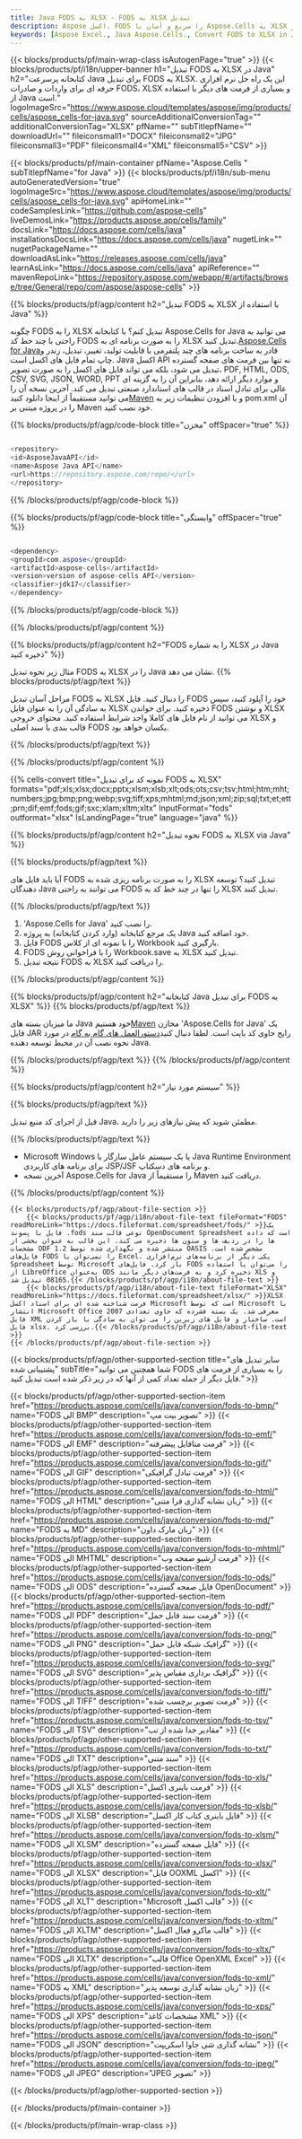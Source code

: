 ```yaml
---
title: Java FODS به XLSX - FODS به XLSX تبدیل
description: Aspose اکسل. FODS را سریع و آسان با Aspose.Cells به XLSX تبدیل کنید. 113481 با استفاده از Java.
keywords: [Aspose Excel., Java Aspose.Cells., Convert FODS to XLSX in Java., Save FODS to XLSX using Java., Java FODS to XLSX saveformat., FODS to XLSX Converter., Java Save FODS as XLSX]
---
```

{{< blocks/products/pf/main-wrap-class isAutogenPage="true" >}}
{{< blocks/products/pf/i18n/upper-banner h1="تبدیل FODS به XLSX در Java" h2="کتابخانه پرسرعت Java برای تبدیل FODS به XLSX. این یک راه حل نرم افزاری حرفه ای برای واردات و صادرات FODS، XLSX و بسیاری از فرمت های دیگر با استفاده از Java است." logoImageSrc="https://www.aspose.cloud/templates/aspose/img/products/cells/aspose_cells-for-java.svg" sourceAdditionalConversionTag="" additionalConversionTag="XLSX" pfName="" subTitlepfName="" downloadUrl="" fileiconsmall1="DOCX" fileiconsmall2="JPG" fileiconsmall3="PDF" fileiconsmall4="XML" fileiconsmall5="CSV" >}}

{{< blocks/products/pf/main-container pfName="Aspose.Cells " subTitlepfName="for Java" >}}
{{< blocks/products/pf/i18n/sub-menu autoGeneratedVersion="true" logoImageSrc="https://www.aspose.cloud/templates/aspose/img/products/cells/aspose_cells-for-java.svg" apiHomeLink="" codeSamplesLink="https://github.com/aspose-cells" liveDemosLink="https://products.aspose.app/cells/family" docsLink="https://docs.aspose.com/cells/java" installationsDocsLink="https://docs.aspose.com/cells/java" nugetLink="" nugetPackageName="" downloadAsLink="https://releases.aspose.com/cells/java" learnAsLink="https://docs.aspose.com/cells/java" apiReference="" mavenRepoLink="https://repository.aspose.com/webapp/#/artifacts/browse/tree/General/repo/com/aspose/aspose-cells" >}}


{{% blocks/products/pf/agp/content h2="تبدیل FODS به XLSX با استفاده از Java" %}}

چگونه FODS را به XLSX تبدیل کنم؟ با کتابخانه Aspose.Cells for Java می توانید به راحتی با چند خط کد FODS را به صورت برنامه ای به XLSX تبدیل کنید.[Aspose.Cells for Java](https://products.aspose.com/cells/java)قادر به ساخت برنامه های چند پلتفرمی با قابلیت تولید، تغییر، تبدیل، رندر و چاپ تمام فایل های اکسل است. Java اکسل API نه تنها بین فرمت های صفحه گسترده تبدیل می شود، بلکه می تواند فایل های اکسل را به صورت تصویر، PDF, HTML, ODS, CSV, SVG, JSON, WORD, PPT و موارد دیگر ارائه دهد، بنابراین آن را به گزینه ای عالی برای تبادل اسناد در قالب های استاندارد صنعتی تبدیل می کند. آخرین نسخه آن را می توانید مستقیماً از اینجا دانلود کنید[Maven](https://repository.aspose.com/webapp/#/artifacts/browse/tree/General/repo/com/aspose/aspose-cells) و با افزودن تنظیمات زیر به pom.xml آن را در پروژه مبتنی بر Maven خود نصب کنید.

{{% blocks/products/pf/agp/code-block title="مخزن" offSpacer="true" %}}

```cs

<repository>
<id>AsposeJavaAPI</id>
<name>Aspose Java API</name>
<url>https://repository.aspose.com/repo/</url>
</repository>

```

{{% /blocks/products/pf/agp/code-block %}}

{{% blocks/products/pf/agp/code-block title="وابستگی" offSpacer="true" %}}

```cs

<dependency>
<groupId>com.aspose</groupId>
<artifactId>aspose-cells</artifactId>
<version>version of aspose-cells API</version>
<classifier>jdk17</classifier>
</dependency>

```

{{% /blocks/products/pf/agp/code-block %}}

{{% /blocks/products/pf/agp/content %}}

{{% blocks/products/pf/agp/content h2="FODS را به شماره XLSX در Java ذخیره کنید" %}}

مثال زیر نحوه تبدیل FODS به XLSX را در Java نشان می دهد.
{{% blocks/products/pf/agp/text %}}

مراحل آسان تبدیل FODS به XLSX را دنبال کنید. فایل FODS خود را آپلود کنید، سپس به سادگی آن را به عنوان فایل XLSX ذخیره کنید. برای خواندن FODS و نوشتن XLSX می توانید از نام فایل های کاملا واجد شرایط استفاده کنید. محتوای خروجی XLSX و قالب بندی با سند اصلی FODS یکسان خواهد بود.

{{% /blocks/products/pf/agp/text %}}

{{% /blocks/products/pf/agp/content %}}

{{% cells-convert title="نمونه کد برای تبدیل FODS به XLSX" formats="pdf;xls;xlsx;docx;pptx;xlsm;xlsb;xlt;ods;ots;csv;tsv;html;htm;mht;numbers;jpg;bmp;png;webp;svg;tiff;xps;mhtml;md;json;xml;zip;sql;txt;et;ett;prn;dif;emf;fods;gif;sxc;xlam;xltm;xltx" InputFormat="fods" outformat="xlsx" IsLandingPage="true" language="java" %}}

{{% blocks/products/pf/agp/content h2="نحوه تبدیل FODS به XLSX via Java" %}}

{{% blocks/products/pf/agp/text %}}

آیا باید فایل های FODS را به صورت برنامه ریزی شده به XLSX تبدیل کنید؟ توسعه دهندگان Java می توانند به راحتی FODS را تنها در چند خط کد به XLSX تبدیل کنند.

{{% /blocks/products/pf/agp/text %}}

1.  'Aspose.Cells for Java' را نصب کنید.
1.  یک مرجع کتابخانه (وارد کردن کتابخانه) به پروژه Java خود اضافه کنید.
1. فایل FODS را با نمونه ای از کلاس Workbook بارگیری کنید.
1.  FODS را با فراخوانی روش Workbook.save به XLSX تبدیل کنید.
1.  نتیجه تبدیل FODS به XLSX را دریافت کنید.

{{% /blocks/products/pf/agp/content %}}

{{% blocks/products/pf/agp/content h2="کتابخانه Java برای تبدیل FODS به XLSX" %}}
{{% blocks/products/pf/agp/text %}}

 ما میزبان بسته های Java خود هستیم[Maven](https://repository.aspose.com/webapp/#/artifacts/browse/tree/General/repo/com/aspose/aspose-cells) مخازن 'Aspose.Cells for Java' یک فایل JAR رایج حاوی کد بایت است. لطفا دنبال کنید[دستورالعمل های گام به گام](https://docs.aspose.com/cells/java/installation/) در مورد نحوه نصب آن در محیط توسعه دهنده Java.

{{% /blocks/products/pf/agp/text %}}
{{% /blocks/products/pf/agp/content %}}

{{% blocks/products/pf/agp/content h2="سیستم مورد نیاز" %}}

{{% blocks/products/pf/agp/text %}}

 قبل از اجرای کد منبع تبدیل Java، مطمئن شوید که پیش نیازهای زیر را دارید.

{{% /blocks/products/pf/agp/text %}}

- Microsoft Windows یا یک سیستم عامل سازگار با Java Runtime Environment برای برنامه های کاربردی JSP/JSF و برنامه های دسکتاپ.
- آخرین نسخه Aspose.Cells for Java را مستقیماً از Maven دریافت کنید.

{{% /blocks/products/pf/agp/content %}}

<!-- aboutfile Starts -->
    {{< blocks/products/pf/agp/about-file-section >}}
        {{< blocks/products/pf/agp/i18n/about-file-text fileFormat="FODS" readMoreLink="https://docs.fileformat.com/spreadsheet/fods/" >}}یک فایل با پسوند .fods نوعی قالب سند OpenDocument Spreadsheet است که داده ها را در ردیف ها و ستون ها ذخیره می کند. این قالب به عنوان بخشی از مشخصات ODF 1.2 منتشر شده و نگهداری شده توسط OASIS مشخص شده است. فایل‌های FODS را نمی‌توان با Excel، یکی دیگر از برنامه‌های نرم‌افزاری Spreadsheet توسط Microsoft باز کرد. فایل‌های FODS را می‌توان با استفاده از LibreOffice به‌عنوان ODS ذخیره کرد و به فرمت‌های دیگر مانند XLS و 08165 تبدیل شد.{{< /blocks/products/pf/agp/i18n/about-file-text >}}
        {{< blocks/products/pf/agp/i18n/about-file-text fileFormat="XLSX" readMoreLink="https://docs.fileformat.com/spreadsheet/xlsx/" >}}XLSX فرمت شناخته شده ای برای اسناد اکسل Microsoft است که توسط Microsoft با انتشار Microsoft Office 2007 معرفی شد. یک بسته فشرده که حاوی تعدادی فایل XML است. ساختار و فایل های زیرین را می توان به سادگی با باز کردن فایل xlsx. بررسی کرد.{{< /blocks/products/pf/agp/i18n/about-file-text >}}
    {{< /blocks/products/pf/agp/about-file-section >}}
<!-- aboutfile Ends -->

{{< blocks/products/pf/agp/other-supported-section title="سایر تبدیل های پشتیبانی شده" subTitle="شما همچنین می توانید FODS را به بسیاری از فرمت های فایل دیگر از جمله تعداد کمی از آنها که در زیر ذکر شده است تبدیل کنید." >}}

{{< blocks/products/pf/agp/other-supported-section-item href="https://products.aspose.com/cells/java/conversion/fods-to-bmp/" name="FODS الی BMP" description="تصویر بیت مپ" >}}
{{< blocks/products/pf/agp/other-supported-section-item href="https://products.aspose.com/cells/java/conversion/fods-to-emf/" name="FODS الی EMF" description="فرمت متافایل پیشرفته" >}}
{{< blocks/products/pf/agp/other-supported-section-item href="https://products.aspose.com/cells/java/conversion/fods-to-gif/" name="FODS الی GIF" description="فرمت تبادل گرافیکی" >}}
{{< blocks/products/pf/agp/other-supported-section-item href="https://products.aspose.com/cells/java/conversion/fods-to-html/" name="FODS الی HTML" description="زبان نشانه گذاری فرا متنی" >}}
{{< blocks/products/pf/agp/other-supported-section-item href="https://products.aspose.com/cells/java/conversion/fods-to-md/" name="FODS به MD" description="زبان مارک داون" >}}
{{< blocks/products/pf/agp/other-supported-section-item href="https://products.aspose.com/cells/java/conversion/fods-to-mhtml/" name="FODS الی MHTML" description="فرمت آرشیو صفحه وب" >}}
{{< blocks/products/pf/agp/other-supported-section-item href="https://products.aspose.com/cells/java/conversion/fods-to-ods/" name="FODS الی ODS" description="فایل صفحه گسترده OpenDocument" >}}
{{< blocks/products/pf/agp/other-supported-section-item href="https://products.aspose.com/cells/java/conversion/fods-to-pdf/" name="FODS الی PDF" description="فرمت سند قابل حمل" >}}
{{< blocks/products/pf/agp/other-supported-section-item href="https://products.aspose.com/cells/java/conversion/fods-to-png/" name="FODS الی PNG" description="گرافیک شبکه قابل حمل" >}}
{{< blocks/products/pf/agp/other-supported-section-item href="https://products.aspose.com/cells/java/conversion/fods-to-svg/" name="FODS الی SVG" description="گرافیک برداری مقیاس پذیر" >}}
{{< blocks/products/pf/agp/other-supported-section-item href="https://products.aspose.com/cells/java/conversion/fods-to-tiff/" name="FODS الی TIFF" description="فرمت تصویر برچسب شده" >}}
{{< blocks/products/pf/agp/other-supported-section-item href="https://products.aspose.com/cells/java/conversion/fods-to-tsv/" name="FODS الی TSV" description="مقادیر جدا شده از تب" >}}
{{< blocks/products/pf/agp/other-supported-section-item href="https://products.aspose.com/cells/java/conversion/fods-to-txt/" name="FODS الی TXT" description="سند متنی" >}}
{{< blocks/products/pf/agp/other-supported-section-item href="https://products.aspose.com/cells/java/conversion/fods-to-xls/" name="FODS الی XLS" description="فرمت باینری اکسل" >}}
{{< blocks/products/pf/agp/other-supported-section-item href="https://products.aspose.com/cells/java/conversion/fods-to-xlsb/" name="FODS الی XLSB" description="فایل باینری کتاب کار اکسل" >}}
{{< blocks/products/pf/agp/other-supported-section-item href="https://products.aspose.com/cells/java/conversion/fods-to-xlsm/" name="FODS الی XLSM" description="فایل صفحه گسترده" >}}
{{< blocks/products/pf/agp/other-supported-section-item href="https://products.aspose.com/cells/java/conversion/fods-to-xlsx/" name="FODS الی XLSX" description="فایل OOXML اکسل" >}}
{{< blocks/products/pf/agp/other-supported-section-item href="https://products.aspose.com/cells/java/conversion/fods-to-xlt/" name="FODS الی XLT" description="Microsoft قالب اکسل" >}}
{{< blocks/products/pf/agp/other-supported-section-item href="https://products.aspose.com/cells/java/conversion/fods-to-xltm/" name="FODS الی XLTM" description="قالب ماکرو فعال اکسل" >}}
{{< blocks/products/pf/agp/other-supported-section-item href="https://products.aspose.com/cells/java/conversion/fods-to-xltx/" name="FODS الی XLTX" description="قالب Office OpenXML Excel" >}}
{{< blocks/products/pf/agp/other-supported-section-item href="https://products.aspose.com/cells/java/conversion/fods-to-xml/" name="FODS به XML" description="زبان نشانه گذاری توسعه پذیر" >}}
{{< blocks/products/pf/agp/other-supported-section-item href="https://products.aspose.com/cells/java/conversion/fods-to-xps/" name="FODS الی XPS" description="مشخصات کاغذ XML" >}}
{{< blocks/products/pf/agp/other-supported-section-item href="https://products.aspose.com/cells/java/conversion/fods-to-json/" name="FODS الی JSON" description="نشانه گذاری شی جاوا اسکریپت" >}}
{{< blocks/products/pf/agp/other-supported-section-item href="https://products.aspose.com/cells/java/conversion/fods-to-jpeg/" name="FODS الی JPEG" description="JPEG تصویر" >}}

{{< /blocks/products/pf/agp/other-supported-section >}}

{{< /blocks/products/pf/main-container >}}
    
{{< /blocks/products/pf/main-wrap-class >}}
